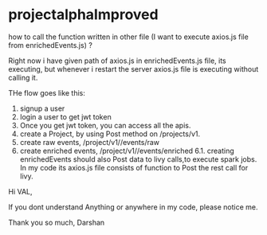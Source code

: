 # projectalphaImproved


how to call the function written in other file (I want to execute axios.js file from enrichedEvents.js) ?

Right now i have given path of axios.js in enrichedEvents.js file,
its executing, but whenever i restart the server axios.js file is executing without calling it.

THe flow goes like this:
1. signup a user 
2. login a user to get jwt token
3. Once you get jwt token, you can access all the apis.
4. create a Project, by using Post method on /projects/v1.
5. create raw events, /project/v1/<projectID>/events/raw 
6. create enriched events, /project/v1/<projectID>/events/enriched
  6.1. creating enrichedEvents should also Post data to livy calls,to execute spark jobs. In my code its axios.js file 
  consists of function to Post the rest call for livy.
  
Hi VAL,

If you dont understand Anything or anywhere in my code, please notice me.

Thank you so much,
Darshan
